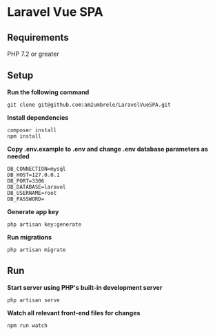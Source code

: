 # Laravel Vue SPA

## Requirements

PHP 7.2 or greater


## Setup

**Run the following command**

```
git clone git@github.com:am2umbrele/LaravelVueSPA.git
```
**Install dependencies**
```
composer install
npm install
```
**Copy .env.example to .env and change .env database parameters as needed** 
```
DB_CONNECTION=mysql
DB_HOST=127.0.0.1
DB_PORT=3306
DB_DATABASE=laravel
DB_USERNAME=root
DB_PASSWORD=
```
**Generate app key**
```
php artisan key:generate
```
**Run migrations**
```
php artisan migrate
```
## Run

**Start server using PHP's built-in development server**

```
php artisan serve
```
**Watch all relevant front-end files for changes**

```
npm run watch
```

